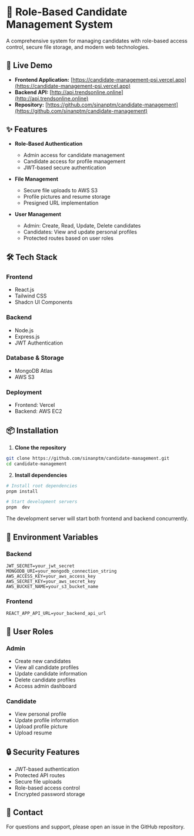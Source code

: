 # 🎯 Role-Based Candidate Management System

A comprehensive system for managing candidates with role-based access control, secure file storage, and modern web technologies.

## 🚀 Live Demo

- **Frontend Application:** [https://candidate-management-psi.vercel.app](https://candidate-management-psi.vercel.app)
- **Backend API:** [http://api.trendsonline.online](http://api.trendsonline.online)
- **Repository:** [https://github.com/sinanptm/candidate-management](https://github.com/sinanptm/candidate-management)

## ✨ Features

- **Role-Based Authentication**
  - Admin access for candidate management
  - Candidate access for profile management
  - JWT-based secure authentication

- **File Management**
  - Secure file uploads to AWS S3
  - Profile pictures and resume storage
  - Presigned URL implementation

- **User Management**
  - Admin: Create, Read, Update, Delete candidates
  - Candidates: View and update personal profiles
  - Protected routes based on user roles

## 🛠️ Tech Stack

### Frontend
- React.js
- Tailwind CSS
- Shadcn UI Components

### Backend
- Node.js
- Express.js
- JWT Authentication

### Database & Storage
- MongoDB Atlas
- AWS S3

### Deployment
- Frontend: Vercel
- Backend: AWS EC2

## 📦 Installation

1. **Clone the repository**
```bash
git clone https://github.com/sinanptm/candidate-management.git
cd candidate-management
```

2. **Install dependencies**
```bash
# Install root dependencies
pnpm install

# Start development servers
pnpm  dev
```

The development server will start both frontend and backend concurrently.


## 🔑 Environment Variables

### Backend
```env
JWT_SECRET=your_jwt_secret
MONGODB_URI=your_mongodb_connection_string
AWS_ACCESS_KEY=your_aws_access_key
AWS_SECRET_KEY=your_aws_secret_key
AWS_BUCKET_NAME=your_s3_bucket_name
```

### Frontend
```env
REACT_APP_API_URL=your_backend_api_url
```

## 👥 User Roles

### Admin
- Create new candidates
- View all candidate profiles
- Update candidate information
- Delete candidate profiles
- Access admin dashboard

### Candidate
- View personal profile
- Update profile information
- Upload profile picture
- Upload resume

## 🔒 Security Features

- JWT-based authentication
- Protected API routes
- Secure file uploads
- Role-based access control
- Encrypted password storage

## 📧 Contact

For questions and support, please open an issue in the GitHub repository.